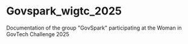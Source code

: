 # Govspark_wigtc_2025
Documentation of the group "GovSpark" participating at the Woman in GovTech Challenge 2025
